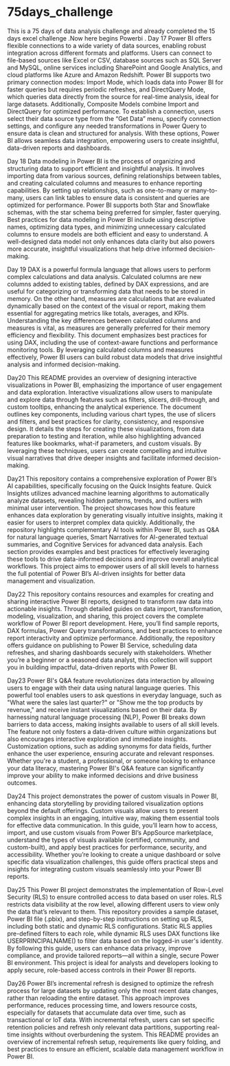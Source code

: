 # 75days_challenge
This is a 75 days of data analysis challenge and already completed the 15 days excel challenge .Now here begins Powerbi .
Day 17
Power BI offers flexible connections to a wide variety of data sources, enabling robust integration across different formats and platforms. Users can connect to file-based sources like Excel or CSV, database sources such as SQL Server and MySQL, online services including SharePoint and Google Analytics, and cloud platforms like Azure and Amazon Redshift. Power BI supports two primary connection modes: Import Mode, which loads data into Power BI for faster queries but requires periodic refreshes, and DirectQuery Mode, which queries data directly from the source for real-time analysis, ideal for large datasets. Additionally, Composite Models combine Import and DirectQuery for optimized performance. To establish a connection, users select their data source type from the “Get Data” menu, specify connection settings, and configure any needed transformations in Power Query to ensure data is clean and structured for analysis. With these options, Power BI allows seamless data integration, empowering users to create insightful, data-driven reports and dashboards.

Day 18
Data modeling in Power BI is the process of organizing and structuring data to support efficient and insightful analysis. It involves importing data from various sources, defining relationships between tables, and creating calculated columns and measures to enhance reporting capabilities. By setting up relationships, such as one-to-many or many-to-many, users can link tables to ensure data is consistent and queries are optimized for performance. Power BI supports both Star and Snowflake schemas, with the star schema being preferred for simpler, faster querying. Best practices for data modeling in Power BI include using descriptive names, optimizing data types, and minimizing unnecessary calculated columns to ensure models are both efficient and easy to understand. A well-designed data model not only enhances data clarity but also powers more accurate, insightful visualizations that help drive informed decision-making.

Day 19
DAX is a powerful formula language that allows users to perform complex calculations and data analysis. Calculated columns are new columns added to existing tables, defined by DAX expressions, and are useful for categorizing or transforming data that needs to be stored in memory. On the other hand, measures are calculations that are evaluated dynamically based on the context of the visual or report, making them essential for aggregating metrics like totals, averages, and KPIs. Understanding the key differences between calculated columns and measures is vital, as measures are generally preferred for their memory efficiency and flexibility. This document emphasizes best practices for using DAX, including the use of context-aware functions and performance monitoring tools. By leveraging calculated columns and measures effectively, Power BI users can build robust data models that drive insightful analysis and informed decision-making.

Day20
This README provides an overview of designing interactive visualizations in Power BI, emphasizing the importance of user engagement and data exploration. Interactive visualizations allow users to manipulate and explore data through features such as filters, slicers, drill-through, and custom tooltips, enhancing the analytical experience. The document outlines key components, including various chart types, the use of slicers and filters, and best practices for clarity, consistency, and responsive design. It details the steps for creating these visualizations, from data preparation to testing and iteration, while also highlighting advanced features like bookmarks, what-if parameters, and custom visuals. By leveraging these techniques, users can create compelling and intuitive visual narratives that drive deeper insights and facilitate informed decision-making.

Day21
This repository contains a comprehensive exploration of Power BI’s AI capabilities, specifically focusing on the Quick Insights feature. Quick Insights utilizes advanced machine learning algorithms to automatically analyze datasets, revealing hidden patterns, trends, and outliers with minimal user intervention. The project showcases how this feature enhances data exploration by generating visually intuitive insights, making it easier for users to interpret complex data quickly. Additionally, the repository highlights complementary AI tools within Power BI, such as Q&A for natural language queries, Smart Narratives for AI-generated textual summaries, and Cognitive Services for advanced data analysis. Each section provides examples and best practices for effectively leveraging these tools to drive data-informed decisions and improve overall analytical workflows. This project aims to empower users of all skill levels to harness the full potential of Power BI’s AI-driven insights for better data management and visualization.

Day22
This repository contains resources and examples for creating and sharing interactive Power BI reports, designed to transform raw data into actionable insights. Through detailed guides on data import, transformation, modeling, visualization, and sharing, this project covers the complete workflow of Power BI report development. Here, you’ll find sample reports, DAX formulas, Power Query transformations, and best practices to enhance report interactivity and optimize performance. Additionally, the repository offers guidance on publishing to Power BI Service, scheduling data refreshes, and sharing dashboards securely with stakeholders. Whether you’re a beginner or a seasoned data analyst, this collection will support you in building impactful, data-driven reports with Power BI.

Day23
Power BI's Q&A feature revolutionizes data interaction by allowing users to engage with their data using natural language queries. This powerful tool enables users to ask questions in everyday language, such as "What were the sales last quarter?" or "Show me the top products by revenue," and receive instant visualizations based on their data. By harnessing natural language processing (NLP), Power BI breaks down barriers to data access, making insights available to users of all skill levels. The feature not only fosters a data-driven culture within organizations but also encourages interactive exploration and immediate insights. Customization options, such as adding synonyms for data fields, further enhance the user experience, ensuring accurate and relevant responses. Whether you're a student, a professional, or someone looking to enhance your data literacy, mastering Power BI's Q&A feature can significantly improve your ability to make informed decisions and drive business outcomes.

Day24
This project demonstrates the power of custom visuals in Power BI, enhancing data storytelling by providing tailored visualization options beyond the default offerings. Custom visuals allow users to present complex insights in an engaging, intuitive way, making them essential tools for effective data communication. In this guide, you’ll learn how to access, import, and use custom visuals from Power BI’s AppSource marketplace, understand the types of visuals available (certified, community, and custom-built), and apply best practices for performance, security, and accessibility. Whether you’re looking to create a unique dashboard or solve specific data visualization challenges, this guide offers practical steps and insights for integrating custom visuals seamlessly into your Power BI reports.

Day25
This Power BI project demonstrates the implementation of Row-Level Security (RLS) to ensure controlled access to data based on user roles. RLS restricts data visibility at the row level, allowing different users to view only the data that’s relevant to them. This repository provides a sample dataset, Power BI file (.pbix), and step-by-step instructions on setting up RLS, including both static and dynamic RLS configurations. Static RLS applies pre-defined filters to each role, while dynamic RLS uses DAX functions like USERPRINCIPALNAME() to filter data based on the logged-in user's identity. By following this guide, users can enhance data privacy, improve compliance, and provide tailored reports—all within a single, secure Power BI environment. This project is ideal for analysts and developers looking to apply secure, role-based access controls in their Power BI reports.

Day26
Power BI’s incremental refresh is designed to optimize the refresh process for large datasets by updating only the most recent data changes, rather than reloading the entire dataset. This approach improves performance, reduces processing time, and lowers resource costs, especially for datasets that accumulate data over time, such as transactional or IoT data. With incremental refresh, users can set specific retention policies and refresh only relevant data partitions, supporting real-time insights without overburdening the system. This README provides an overview of incremental refresh setup, requirements like query folding, and best practices to ensure an efficient, scalable data management workflow in Power BI.























